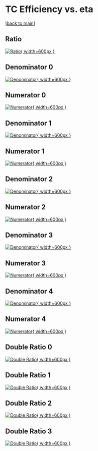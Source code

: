 # TC Efficiency vs. eta

[[back to main](./)]



## Ratio

[![Ratio](../mtv/var/TC_loweta_13_-1_eff_eta.png){ width=600px }](../mtv/var/TC_loweta_13_-1_eff_eta.pdf)

## Denominator 0

[![Denominator](../mtv/den/TC_loweta_13_-1_eff_eta_den0.png){ width=600px }](../mtv/den/TC_loweta_13_-1_eff_eta_den0.pdf)

## Numerator 0

[![Numerator](../mtv/num/TC_loweta_13_-1_eff_eta_num0.png){ width=600px }](../mtv/num/TC_loweta_13_-1_eff_eta_num0.pdf)

## Denominator 1

[![Denominator](../mtv/den/TC_loweta_13_-1_eff_eta_den1.png){ width=600px }](../mtv/den/TC_loweta_13_-1_eff_eta_den1.pdf)

## Numerator 1

[![Numerator](../mtv/num/TC_loweta_13_-1_eff_eta_num1.png){ width=600px }](../mtv/num/TC_loweta_13_-1_eff_eta_num1.pdf)

## Denominator 2

[![Denominator](../mtv/den/TC_loweta_13_-1_eff_eta_den2.png){ width=600px }](../mtv/den/TC_loweta_13_-1_eff_eta_den2.pdf)

## Numerator 2

[![Numerator](../mtv/num/TC_loweta_13_-1_eff_eta_num2.png){ width=600px }](../mtv/num/TC_loweta_13_-1_eff_eta_num2.pdf)

## Denominator 3

[![Denominator](../mtv/den/TC_loweta_13_-1_eff_eta_den3.png){ width=600px }](../mtv/den/TC_loweta_13_-1_eff_eta_den3.pdf)

## Numerator 3

[![Numerator](../mtv/num/TC_loweta_13_-1_eff_eta_num3.png){ width=600px }](../mtv/num/TC_loweta_13_-1_eff_eta_num3.pdf)

## Denominator 4

[![Denominator](../mtv/den/TC_loweta_13_-1_eff_eta_den4.png){ width=600px }](../mtv/den/TC_loweta_13_-1_eff_eta_den4.pdf)

## Numerator 4

[![Numerator](../mtv/num/TC_loweta_13_-1_eff_eta_num4.png){ width=600px }](../mtv/num/TC_loweta_13_-1_eff_eta_num4.pdf)

## Double Ratio 0

[![Double Ratio](../mtv/ratio/TC_loweta_13_-1_eff_eta_ratio0.png){ width=600px }](../mtv/ratio/TC_loweta_13_-1_eff_eta_ratio0.pdf)

## Double Ratio 1

[![Double Ratio](../mtv/ratio/TC_loweta_13_-1_eff_eta_ratio1.png){ width=600px }](../mtv/ratio/TC_loweta_13_-1_eff_eta_ratio1.pdf)

## Double Ratio 2

[![Double Ratio](../mtv/ratio/TC_loweta_13_-1_eff_eta_ratio2.png){ width=600px }](../mtv/ratio/TC_loweta_13_-1_eff_eta_ratio2.pdf)

## Double Ratio 3

[![Double Ratio](../mtv/ratio/TC_loweta_13_-1_eff_eta_ratio3.png){ width=600px }](../mtv/ratio/TC_loweta_13_-1_eff_eta_ratio3.pdf)

